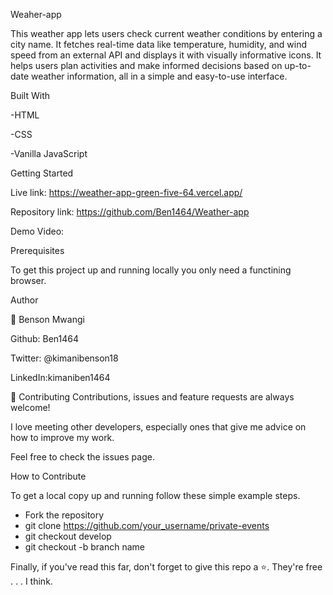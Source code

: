 Weaher-app

This weather app lets users check current weather conditions by entering a city name. It fetches real-time data like temperature, humidity, and wind speed from an external API and displays it with visually informative icons. It helps users plan activities and make informed decisions based on up-to-date weather information, all in a simple and easy-to-use interface.

Built With

-HTML

-CSS 

-Vanilla JavaScript

Getting Started

Live link: https://weather-app-green-five-64.vercel.app/

Repository link: https://github.com/Ben1464/Weather-app

Demo Video:



Prerequisites

To get this project up and running locally you only need a functining browser.


Author

👤 Benson Mwangi

Github: Ben1464

Twitter: @kimanibenson18

LinkedIn:kimaniben1464


🤝 Contributing
Contributions, issues and feature requests are always welcome!

I love meeting other developers, especially ones that give me advice on how to improve my work.

Feel free to check the issues page.


How to Contribute

To get a local copy up and running follow these simple example steps.

- Fork the repository
- git clone https://github.com/your_username/private-events
- git checkout develop
- git checkout -b branch name


Finally, if you've read this far, don't forget to give this repo a ⭐️. They're free . . . I think.

